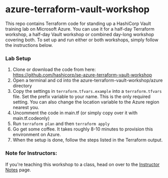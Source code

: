 # azure-terraform-vault-workshop
This repo contains Terraform code for standing up a HashiCorp Vault training lab on Microsoft Azure. You can use it for a half-day Terraform workshop, a half-day Vault workshop or combined day-long workshop covering both. To set up and run either or both workshops, simply follow the instructions below.

### Lab Setup
1. Clone or download the code from here: https://github.com/hashicorp/se-azure-terraform-vault-workshop
1. Open a terminal and cd into the azure-terraform-vault-workshop/azure directory
1. Copy the settings in `terraform.tfvars.example` into a `terraform.tfvars` file. Set the prefix variable to your name. This is the only required setting. You can also change the location variable to the Azure region nearest you.
1. Uncomment the code in main.tf (or simply copy over it with main.tf.codeonly)
1. Run `terraform plan` and then `terraform apply`
1. Go get some coffee. It takes roughly 8-10 minutes to provision this environment on Azure.
1. When the setup is done, follow the steps listed in the Terraform output.

### Note for Instructors:
If you're teaching this workshop to a class, head on over to the [Instructor Notes](INSTRUCTOR_NOTES.md) page.